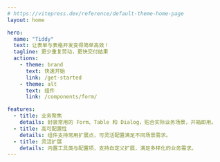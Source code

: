 ```yaml
---
# https://vitepress.dev/reference/default-theme-home-page
layout: home

hero:
  name: "Tiddy"
  text: 让表单与表格开发变得简单高效！
  tagline: 更少重复劳动，更快交付结果
  actions:
    - theme: brand
      text: 快速开始
      link: /get-started
    - theme: alt
      text: 组件
      link: /components/form/

features:
  - title: 业务聚焦
    details: 封装常用的 Form、Table 和 Dialog，贴合实际业务场景，开箱即用。
  - title: 高可配置性
    details: 组件支持常用扩展点，可灵活配置满足不同场景需求。
  - title: 灵活扩展
    details: 内置工具类与配置项，支持自定义扩展，满足多样化的业务需求。
---
```


